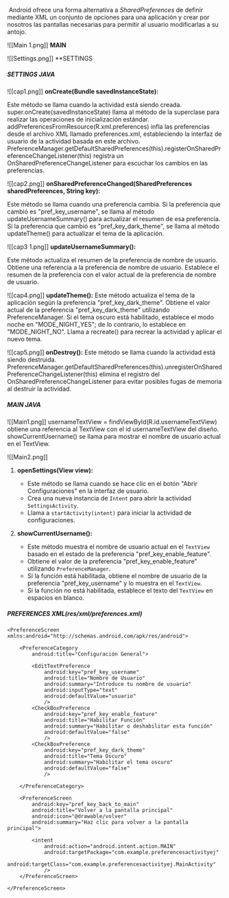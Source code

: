  Android ofrece una forma alternativa a *SharedPreferences* de definir mediante XML un conjunto de opciones para una aplicación y crear por nosotros las pantallas necesarias para permitir al usuario modificarlas a su antojo.

![[Main 1.png]]
**MAIN**

![[Settings.png]]
**SETTINGS



##### SETTINGS JAVA

![[cap1.png]]
**onCreate(Bundle savedInstanceState):**

Este método se llama cuando la actividad está siendo creada.
super.onCreate(savedInstanceState) llama al método de la superclase para realizar las operaciones de inicialización estándar.
addPreferencesFromResource(R.xml.preferences) infla las preferencias desde el archivo XML llamado preferences.xml, estableciendo la interfaz de usuario de la actividad basada en este archivo.
PreferenceManager.getDefaultSharedPreferences(this).registerOnSharedPreferenceChangeListener(this) registra un OnSharedPreferenceChangeListener para escuchar los cambios en las preferencias.


![[cap2.png]]
**onSharedPreferenceChanged(SharedPreferences sharedPreferences, String key):**

Este método se llama cuando una preferencia cambia.
Si la preferencia que cambió es "pref_key_username", se llama al método updateUsernameSummary() para actualizar el resumen de esa preferencia.
Si la preferencia que cambió es "pref_key_dark_theme", se llama al método updateTheme() para actualizar el tema de la aplicación.


![[cap3 1.png]]
**updateUsernameSummary():**

Este método actualiza el resumen de la preferencia de nombre de usuario.
Obtiene una referencia a la preferencia de nombre de usuario.
Establece el resumen de la preferencia con el valor actual de la preferencia de nombre de usuario.


![[cap4.png]]
**updateTheme():**
Este método actualiza el tema de la aplicación según la preferencia "pref_key_dark_theme".
Obtiene el valor actual de la preferencia "pref_key_dark_theme" utilizando PreferenceManager.
Si el tema oscuro está habilitado, establece el modo noche en "MODE_NIGHT_YES"; de lo contrario, lo establece en "MODE_NIGHT_NO".
Llama a recreate() para recrear la actividad y aplicar el nuevo tema.



![[cap5.png]]
**onDestroy():**
Este método se llama cuando la actividad está siendo destruida.
PreferenceManager.getDefaultSharedPreferences(this).unregisterOnSharedPreferenceChangeListener(this) elimina el registro del OnSharedPreferenceChangeListener para evitar posibles fugas de memoria al destruir la actividad.


##### MAIN JAVA
![[Main1.png]]
usernameTextView = findViewById(R.id.usernameTextView) obtiene una referencia al TextView con el id usernameTextView del diseño.
showCurrentUsername() se llama para mostrar el nombre de usuario actual en el TextView.



![[Main2.png]]
1. **openSettings(View view):**
    
    - Este método se llama cuando se hace clic en el botón "Abrir Configuraciones" en la interfaz de usuario.
    - Crea una nueva instancia de `Intent` para abrir la actividad `SettingsActivity`.
    - Llama a `startActivity(intent)` para iniciar la actividad de configuraciones.
2. **showCurrentUsername():**
    
    - Este método muestra el nombre de usuario actual en el `TextView` basado en el estado de la preferencia "pref_key_enable_feature".
    - Obtiene el valor de la preferencia "pref_key_enable_feature" utilizando `PreferenceManager`.
    - Si la función está habilitada, obtiene el nombre de usuario de la preferencia "pref_key_username" y lo muestra en el `TextView`.
    - Si la función no está habilitada, establece el texto del `TextView` en espacios en blanco.


##### PREFERENCES XML(res/xml/preferences.xml)
~~~
<PreferenceScreen xmlns:android="http://schemas.android.com/apk/res/android">  
  
    <PreferenceCategory  
        android:title="Configuración General">  
  
        <EditTextPreference  
            android:key="pref_key_username"  
            android:title="Nombre de Usuario"  
            android:summary="Introduce tu nombre de usuario"  
            android:inputType="text"  
            android:defaultValue="usuario"  
            />  
        <CheckBoxPreference  
            android:key="pref_key_enable_feature"  
            android:title="Habilitar Función"  
            android:summary="Habilitar o deshabilitar esta función"  
            android:defaultValue="false"  
            />  
        <CheckBoxPreference  
            android:key="pref_key_dark_theme"  
            android:title="Tema Oscuro"  
            android:summary="Habilitar el tema oscuro"  
            android:defaultValue="false"  
            />  
  
    </PreferenceCategory>  
  
    <PreferenceScreen  
        android:key="pref_key_back_to_main"  
        android:title="Volver a la pantalla principal"  
        android:icon="@drawable/volver"  
        android:summary="Haz clic para volver a la pantalla principal">  
  
        <intent  
            android:action="android.intent.action.MAIN"  
            android:targetPackage="com.example.preferencesactivityej"  
            android:targetClass="com.example.preferencesactivityej.MainActivity"  
            />  
    </PreferenceScreen>  
  
</PreferenceScreen>
~~~